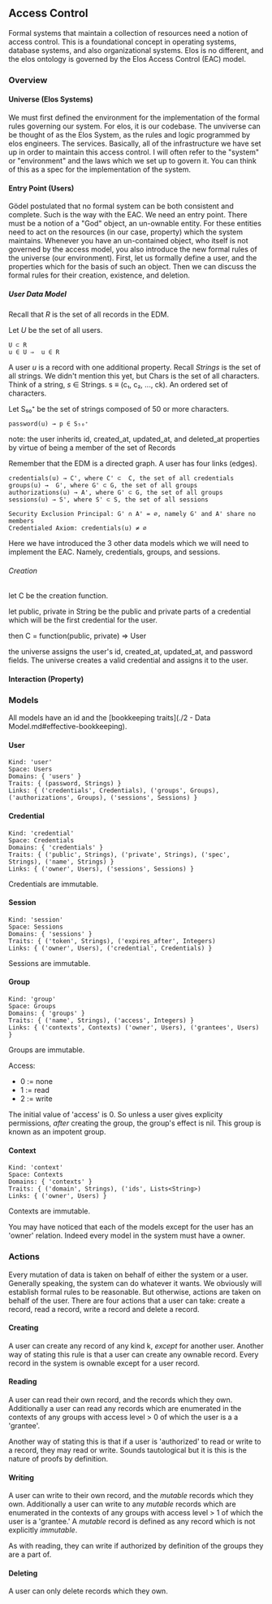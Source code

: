 Access Control
--------------

Formal systems that maintain a collection of resources need a notion of access control. This is a foundational concept in operating systems, database systems, and also organizational systems. Elos is no different, and the elos ontology is governed by the Elos Access Control (EAC) model.

### Overview

#### Universe (Elos Systems)

We must first defined the environment for the implementation of the formal rules governing our system. For elos, it is our codebase. The unviverse can be thought of as the Elos System, as the rules and logic programmed by elos engineers. The services. Basically, all of the infrastructure we have set up in order to maintain this access control. I will often refer to the "system" or "environment" and the laws which we set up to govern it. You can think of this as a spec for the implementation of the system.

#### Entry Point (Users)

Gödel postulated that no formal system can be both consistent and complete. Such is the way with the EAC. We need an entry point. There must be a notion of a "God" object, an un-ownable entity. For these entities need to act on the resources (in our case, property) which the system maintains. Whenever you have an un-contained object, who itself is not governed by the access model, you also introduce the new formal rules of the universe (our environment). First, let us formally define a user, and the properties which for the basis of such an object. Then we can discuss the formal rules for their creation, existence, and deletion.

##### User Data Model

Recall that *R* is the set of all records in the EDM.

Let *U* be the set of all users.

    U ⊂ R
    u ∈ U ⇒  u ∈ R

A user *u* is a record with one additional property. Recall *Strings* is the set of all strings. We didn't mention this yet, but Chars is the set of all characters. Think of a string, *s* ∈ Strings. s ≡ (c₁, c₂, ..., ck). An ordered set of characters.

Let S₅₀⁺ be the set of strings composed of 50 or more characters.

    password(u) → p ∈ S₅₀⁺

note: the user inherits id, created_at, updated_at, and deleted_at properties by virtue of being a member of the set of Records

Remember that the EDM is a directed graph. A user has four links (edges).

    credentials(u) → C', where C' ⊂  C, the set of all credentials
    groups(u) →  G', where G' ⊂ G, the set of all groups
    authorizations(u) → A', where G' ⊂ G, the set of all groups
    sessions(u) → S', where S' ⊂ S, the set of all sessions

    Security Exclusion Principal: G' ∩ A' = ∅, namely G' and A' share no members
    Credentialed Axiom: credentials(u) ≠ ∅

Here we have introduced the 3 other data models which we will need to implement the EAC. Namely, credentials, groups, and sessions.

###### Creation

let C be the creation function.

let public, private in String be the public and private parts of a credential which will be the first credential for the user.

then C = function(public, private) => User

the universe assigns the user's id, created_at, updated_at, and password fields. The universe creates a valid credential and assigns it to the user.

#### Interaction (Property)

### Models

All models have an id and the [bookkeeping traits](./2 - Data Model.md#effective-bookkeeping).

#### User

    Kind: 'user'
    Space: Users
    Domains: { 'users' }
    Traits: { (password, Strings) }
    Links: { ('credentials', Credentials), ('groups', Groups), ('authorizations', Groups), ('sessions', Sessions) }
    
#### Credential

    Kind: 'credential'
    Space: Credentials
    Domains: { 'credentials' }
    Traits: { ('public', Strings), ('private', Strings), ('spec', Strings), ('name', Strings) }
    Links: { ('owner', Users), ('sessions', Sessions) }
    
Credentials are immutable.
    
#### Session

    Kind: 'session'
    Space: Sessions
    Domains: { 'sessions' }
    Traits: { ('token', Strings), ('expires_after', Integers)
    Links: { ('owner', Users), ('credential', Credentials) }

Sessions are immutable.
    
#### Group

    Kind: 'group'
    Space: Groups
    Domains: { 'groups' }
    Traits: { ('name', Strings), ('access', Integers) }
    Links: { ('contexts', Contexts) ('owner', Users), ('grantees', Users) }
    
Groups are immutable.
    
Access:
 * 0 := none
 * 1 := read
 * 2 := write

The initial value of 'access' is 0. So unless a user gives explicity permissions, _after_ creating the group, the group's effect is nil. This group is known as an impotent group.
    
#### Context

    Kind: 'context'
    Space: Contexts
    Domains: { 'contexts' }
    Traits: { ('domain', Strings), ('ids', Lists<String>)
    Links: { ('owner', Users) }
    
Contexts are immutable.

You may have noticed that each of the models except for the user has an 'owner' relation. Indeed every model in the system must have a owner. 


### Actions

Every mutation of data is taken on behalf of either the system or a user. Generally speaking, the system can do whatever it wants. We obviously will establish formal rules to be reasonable. But otherwise, actions are taken on behalf of the user. There are four actions that a user can take: create a record, read a record, write a record and delete a record.

#### Creating

A user can create any record of any kind k, *except* for another user. Another way of stating this rule is that a user can create any ownable record. Every record in the system is ownable except for a user record.

#### Reading

A user can read their own record, and the records which they own. Additionally a user can read any records which are enumerated in the contexts of any groups with access level > 0 of which the user is a a 'grantee'.

Another way of stating this is that if a user is 'authorized' to read or write to a record, they may read or write. Sounds tautological but it is this is the nature of proofs by definition.

#### Writing

A user can write to their own record, and the *mutable* records which they own. Additionally a user can write to any *mutable* records which are enumerated in the contexts of any groups with access level > 1 of which the user is a 'grantee.' A *mutable* record is defined as any record which is not explicitly *immutable*.

As with reading, they can write if authorized by definition of the groups they are a part of.

#### Deleting

A user can only delete records which they own.
